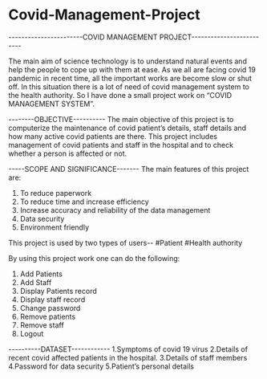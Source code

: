 # Covid-Management-Project
-----------------------COVID MANAGEMENT PROJECT-------------------------

The main aim of science technology is to understand natural events and help the 
people to cope up with them at ease. As we all are facing covid 19 pandemic in 
recent time, all the important works are become slow or shut off. In this situation 
there is a lot of need of covid management system to the health authority. So I 
have done a small project work on “COVID MANAGEMENT SYSTEM”.

--------OBJECTIVE----------
The main objective of this project is to computerize the maintenance of covid 
patient’s details, staff details and how many active covid patients are there. 
This project includes management of covid patients and staff in the hospital 
and to check whether a person is affected or not.

-----SCOPE AND SIGNIFICANCE-------
The main features of this project are:
1) To reduce paperwork
2) To reduce time and increase efficiency
3) Increase accuracy and reliability of the data management
4) Data security
5) Environment friendly
   
This project is used by two types of users--
#Patient
#Health authority

By using this project work one can do the following:
1. Add Patients
2. Add Staff
3. Display Patients record
4. Display staff record
5. Change password
6. Remove patients
7. Remove staff
8. Logout

----------DATASET------------
1.Symptoms of covid 19 virus
2.Details of recent covid affected patients in the hospital.
3.Details of staff members
4.Password for data security
5.Patient’s personal details

